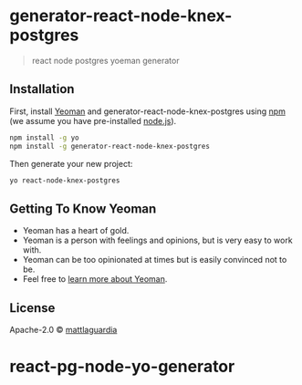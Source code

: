 # generator-react-node-knex-postgres 
> react node postgres yoeman generator

## Installation

First, install [Yeoman](http://yeoman.io) and generator-react-node-knex-postgres using [npm](https://www.npmjs.com/) (we assume you have pre-installed [node.js](https://nodejs.org/)).

```bash
npm install -g yo
npm install -g generator-react-node-knex-postgres
```

Then generate your new project:

```bash
yo react-node-knex-postgres
```

## Getting To Know Yeoman

 * Yeoman has a heart of gold.
 * Yeoman is a person with feelings and opinions, but is very easy to work with.
 * Yeoman can be too opinionated at times but is easily convinced not to be.
 * Feel free to [learn more about Yeoman](http://yeoman.io/).

## License

Apache-2.0 © [mattlaguardia]()


[npm-image]: https://badge.fury.io/js/generator-react-node-knex-postgres.svg
[npm-url]: https://npmjs.org/package/generator-react-node-knex-postgres
[travis-image]: https://travis-ci.org/mattlaguardia/generator-react-node-knex-postgres.svg?branch=master
[travis-url]: https://travis-ci.org/mattlaguardia/generator-react-node-knex-postgres
[daviddm-image]: https://david-dm.org/mattlaguardia/generator-react-node-knex-postgres.svg?theme=shields.io
[daviddm-url]: https://david-dm.org/mattlaguardia/generator-react-node-knex-postgres
[coveralls-image]: https://coveralls.io/repos/mattlaguardia/generator-react-node-knex-postgres/badge.svg
[coveralls-url]: https://coveralls.io/r/mattlaguardia/generator-react-node-knex-postgres
# react-pg-node-yo-generator
